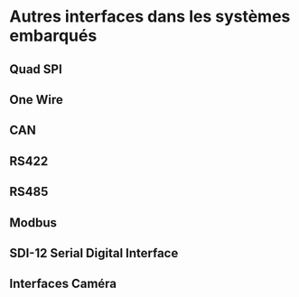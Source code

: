 # Autres interfaces dans les systèmes embarqués

## Quad SPI

## One Wire

## CAN

## RS422

## RS485

## Modbus

## SDI-12 Serial Digital Interface

## Interfaces Caméra
